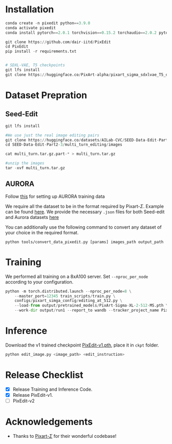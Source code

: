 # Installation
```python
conda create -n pixedit python==3.9.0
conda activate pixedit
conda install pytorch==2.0.1 torchvision==0.15.2 torchaudio==2.0.2 pytorch-cuda=11.7 -c pytorch -c nvidia

git clone https://github.com/dair-iitd/PixEdit
cd PixEdit
pip install -r requirements.txt


# SDXL-VAE, T5 checkpoints
git lfs install
git clone https://huggingface.co/PixArt-alpha/pixart_sigma_sdxlvae_T5_diffusers output/pretrained_models/pixart_sigma_sdxlvae_T5_diffusers

```

# Dataset Prepration
## Seed-Edit
```python
git lfs install

#We use just the real image editing pairs 
git clone https://huggingface.co/datasets/AILab-CVC/SEED-Data-Edit-Part2-3
cd SEED-Data-Edit-Part2-3/multi_turn_editing/images

cat multi_turn.tar.gz.part-* > multi_turn.tar.gz

#unzip the images
tar -xvf multi_turn.tar.gz
```

## AURORA
Follow [this](https://github.com/McGill-NLP/AURORA?tab=readme-ov-file#training-data-aurora) for setting up AURORA training data


We require all the dataset to be in the format required by Pixart-$`\Sigma`$. Example can be found [here](https://github.com/PixArt-alpha/PixArt-sigma/blob/master/asset/docs/convert_image2json.md). We provide the necessary `.json` files for both Seed-edit and Aurora datasets [here](https://csciitd-my.sharepoint.com/:f:/g/personal/aiz228170_iitd_ac_in/EtvsDFGW0kFFibI20yeckw8BpAwePzQ3bwiQuTeMPIjxNg?e=WsuMLU)


You can additionally use the following command to convert any dataset of your choice in the required format.

`python tools/convert_data_pixedit.py [params] images_path output_path`




# Training 
We performed all training on a 8xA100 server. Set `--nproc_per_node` according to your configuration.
```python
python -m torch.distributed.launch --nproc_per_node=8 \
    --master_port=12345 train_scripts/train.py \
    configs/pixart_simga_config/editing_at_512.py \
    --load-from output/pretrained_models/PixArt-Sigma-XL-2-512-MS.pth \
    --work-dir output/run1 --report_to wandb --tracker_project_name PixEdit
```

# Inference
Download the v1 trained checkpoint [PixEdit-v1.pth](https://anon-cvpr.s3.eu-north-1.amazonaws.com/epoch_40_step_90041.pth), place it in `ckpt` folder.

```python
python edit_image.py <image_path> <edit_instruction>
```


# Release Checklist
- [x] Release Training and Inference Code.
- [x] Release PixEdit-v1.
- [ ] PixEdit-v2

# Acknowledgements
- Thanks to [Pixart-$`\Sigma`$](https://github.com/PixArt-alpha/PixArt-sigma) for their wonderful codebase!
